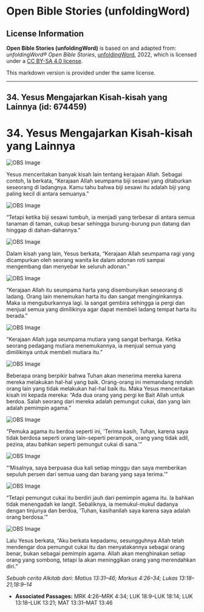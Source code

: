 # Open Bible Stories (unfoldingWord)

## License Information

**Open Bible Stories (unfoldingWord)** is based on and adapted from: _unfoldingWord® Open Bible Stories_, [unfoldingWord](https://unfoldingword.org/utw), 2022, which is licensed under a [CC BY-SA 4.0 license](https://creativecommons.org/licenses/by-sa/4.0/legalcode.en).

This markdown version is provided under the same license.



--------------------------------

## 34. Yesus Mengajarkan Kisah-kisah yang Lainnya (id: 674459)

34\. Yesus Mengajarkan Kisah\-kisah yang Lainnya
================================================

![OBS Image](https://cdn.door43.org/obs/jpg/360px/obs-en-34-01.jpg)

Yesus menceritakan banyak kisah lain tentang kerajaan Allah. Sebagai contoh, Ia berkata, “Kerajaan Allah seumpama biji sesawi yang ditaburkan seseorang di ladangnya. Kamu tahu bahwa biji sesawi itu adalah biji yang paling kecil di antara semuanya.”

![OBS Image](https://cdn.door43.org/obs/jpg/360px/obs-en-34-02.jpg)

“Tetapi ketika biji sesawi tumbuh, ia menjadi yang terbesar di antara semua tanaman di taman, cukup besar sehingga burung\-burung pun datang dan hinggap di dahan\-dahannya.”

![OBS Image](https://cdn.door43.org/obs/jpg/360px/obs-en-34-03.jpg)

Dalam kisah yang lain, Yesus berkata, “Kerajaan Allah seumpama ragi yang dicampurkan oleh seorang wanita ke dalam adonan roti sampai mengembang dan menyebar ke seluruh adonan.”

![OBS Image](https://cdn.door43.org/obs/jpg/360px/obs-en-34-04.jpg)

“Kerajaan Allah itu seumpama harta yang disembunyikan seseorang di ladang. Orang lain menemukan harta itu dan sangat menginginkannya. Maka ia menguburkannya lagi. Ia sangat gembira sehingga ia pergi dan menjual semua yang dimilikinya agar dapat membeli ladang tempat harta itu berada.”

![OBS Image](https://cdn.door43.org/obs/jpg/360px/obs-en-34-05.jpg)

“Kerajaan Allah juga seumpama mutiara yang sangat berharga. Ketika seorang pedagang mutiara menemukannya, ia menjual semua yang dimilikinya untuk membeli mutiara itu.”

![OBS Image](https://cdn.door43.org/obs/jpg/360px/obs-en-34-06.jpg)

Beberapa orang berpikir bahwa Tuhan akan menerima mereka karena mereka melakukan hal\-hal yang baik. Orang\-orang ini memandang rendah orang lain yang tidak melakukan hal\-hal baik itu. Maka Yesus menceritakan kisah ini kepada mereka: “Ada dua orang yang pergi ke Bait Allah untuk berdoa. Salah seorang dari mereka adalah pemungut cukai, dan yang lain adalah pemimpin agama.”

![OBS Image](https://cdn.door43.org/obs/jpg/360px/obs-en-34-07.jpg)

“Pemuka agama itu berdoa seperti ini, 'Terima kasih, Tuhan, karena saya tidak berdosa seperti orang lain\-seperti perampok, orang yang tidak adil, pezina, atau bahkan seperti pemungut cukai di sana.’”

![OBS Image](https://cdn.door43.org/obs/jpg/360px/obs-en-34-08.jpg)

“‘Misalnya, saya berpuasa dua kali setiap minggu dan saya memberikan sepuluh persen dari semua uang dan barang yang saya terima.’”

![OBS Image](https://cdn.door43.org/obs/jpg/360px/obs-en-34-09.jpg)

“Tetapi pemungut cukai itu berdiri jauh dari pemimpin agama itu. Ia bahkan tidak menengadah ke langit. Sebaliknya, ia memukul\-mukul dadanya dengan tinjunya dan berdoa, 'Tuhan, kasihanilah saya karena saya adalah orang berdosa.’”

![OBS Image](https://cdn.door43.org/obs/jpg/360px/obs-en-34-10.jpg)

Lalu Yesus berkata, “Aku berkata kepadamu, sesungguhnya Allah telah mendengar doa pemungut cukai itu dan menyatakannya sebagai orang benar, bukan sebagai pemimpin agama. Allah akan menghinakan setiap orang yang sombong, tetapi Ia akan meninggikan orang yang merendahkan diri.”

*Sebuah cerita Alkitab dari: Matius 13:31–46; Markus 4:26–34; Lukas 13:18–21;18:9–14*

* **Associated Passages:** MRK 4:26–MRK 4:34; LUK 18:9–LUK 18:14; LUK 13:18–LUK 13:21; MAT 13:31–MAT 13:46

